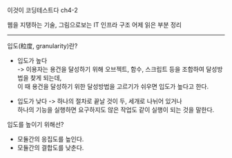 이것이 코딩테스트다 ch4-2

웹을 지탱하는 기술, 그림으로보는 IT 인프라 구조 어제 읽은 부분 정리

***

입도(粒度, granularity)란?  

* 입도가 높다  
-> 이용자는 용건을 달성하기 위해 오브젝트, 함수, 스크립트 등을 조합하여 달성방법을 찾게 되는데,  
이 때 용건을 달성하기 위한 달성방법을 고르기가 쉬우면 입도가 높다고 한다.

* 입도가 낮다
-> 하나의 절차로 끝날 것이 두, 세개로 나뉘어 있거나  
하나의 기능을 실행하면 요구하지도 않은 작업도 같이 실행이 되는 것을 말한다.

입도를 높이기 위해선?
* 모듈간의 응집도를 높인다.
* 모듈간의 결합도를 낮춘다.
